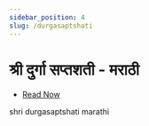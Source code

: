 ```yaml
---
sidebar_position: 4
slug: /durgasaptshati
---
```

# श्री दुर्गा सप्तशती - मराठी 


- [Read Now](https://cdn2.justinclicks.com/Public%20CDN/public_books/geeta/)


<span class='index-text'> shri durgasaptshati marathi </span>